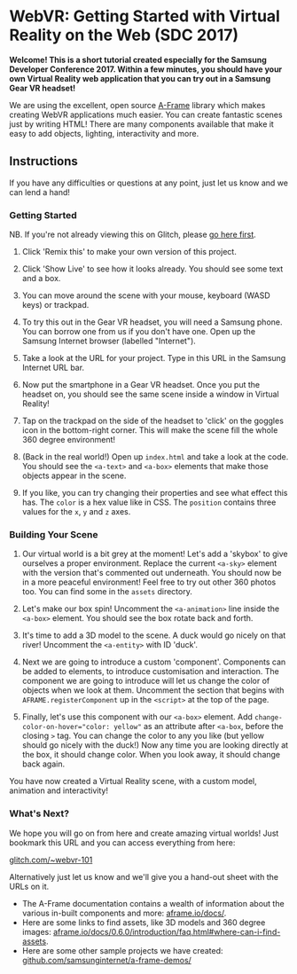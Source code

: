 # WebVR: Getting Started with Virtual Reality on the Web (SDC 2017)

**Welcome! This is a short tutorial created especially for the Samsung Developer Conference 2017. Within a few minutes, you should have your own Virtual Reality web application that you can try out in a Samsung Gear VR headset!**

We are using the excellent, open source [A-Frame](https://aframe.io/) library which makes creating WebVR applications much easier. You can create fantastic scenes just by writing HTML! There are many components available that make it easy to add objects, lighting, interactivity and more.

## Instructions

If you have any difficulties or questions at any point, just let us know and we can lend a hand!

### Getting Started

NB. If you're not already viewing this on Glitch, please [go here first](https://glitch.com/~webvr-101).

1. Click 'Remix this' to make your own version of this project.

1. Click 'Show Live' to see how it looks already. You should see some text and a box. 

1. You can move around the scene with your mouse, keyboard (WASD keys) or trackpad.

1. To try this out in the Gear VR headset, you will need a Samsung phone. You can borrow one from us if you don't have one. Open up the Samsung Internet browser (labelled "Internet").

1. Take a look at the URL for your project. Type in this URL in the Samsung Internet URL bar.

1. Now put the smartphone in a Gear VR headset. Once you put the headset on, you should see the same scene inside a window in Virtual Reality! 

1. Tap on the trackpad on the side of the headset to 'click' on the goggles icon in the bottom-right corner. This will make the scene fill the whole 360 degree environment!

1. (Back in the real world!) Open up `index.html` and take a look at the code. You should see the `<a-text>` and `<a-box>` elements that make those objects appear in the scene.

1. If you like, you can try changing their properties and see what effect this has. The `color` is a hex value like in CSS. The `position` contains three values for the `x`, `y` and `z` axes.

### Building Your Scene

1. Our virtual world is a bit grey at the moment! Let's add a 'skybox' to give ourselves a proper environment. Replace the current `<a-sky>` element with the version that's commented out underneath. You should now be in a more peaceful environment! Feel free to try out other 360 photos too. You can find some in the `assets` directory.

1. Let's make our box spin! Uncomment the `<a-animation>` line inside the `<a-box>` element. You should see the box rotate back and forth.

1. It's time to add a 3D model to the scene. A duck would go nicely on that river! Uncomment the `<a-entity>` with ID 'duck'.

1. Next we are going to introduce a custom 'component'. Components can be added to elements, to introduce customisation and interaction. The component we are going to introduce will let us change the color of objects when we look at them. Uncomment the section that begins with `AFRAME.registerComponent` up in the `<script>` at the top of the page.

1. Finally, let's use this component with our `<a-box>` element. Add `change-color-on-hover="color: yellow"` as an attribute after `<a-box`, before the closing `>` tag. You can change the color to any you like (but yellow should go nicely with the duck!) Now any time you are looking directly at the box, it should change color. When you look away, it should change back again.

You have now created a Virtual Reality scene, with a custom model, animation and interactivity!

### What's Next?

We hope you will go on from here and create amazing virtual worlds! Just bookmark this URL and you can access everything from here: 

[glitch.com/~webvr-101](https://glitch.com/~webvr-101)

Alternatively just let us know and we'll give you a hand-out sheet with the URLs on it.

* The A-Frame documentation contains a wealth of information about the various in-built components and more: [aframe.io/docs/](https://aframe.io/docs/).
* Here are some links to find assets, like 3D models and 360 degree images: [aframe.io/docs/0.6.0/introduction/faq.html#where-can-i-find-assets](https://aframe.io/docs/0.6.0/introduction/faq.html#where-can-i-find-assets).
* Here are some other sample projects we have created: [github.com/samsunginternet/a-frame-demos/](https://github.com/samsunginternet/a-frame-demos/)

